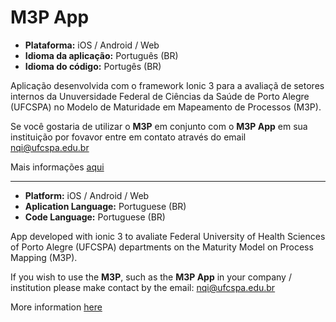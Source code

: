 # M3P App

* **Plataforma:** iOS / Android / Web
* **Idioma da aplicação:** Português (BR)
* **Idioma do código:** Portugês (BR)

Aplicação desenvolvida com o framework Ionic 3 para a avaliaçã de setores internos da Unuversidade Federal de Ciências da Saúde de Porto Alegre (UFCSPA) no Modelo de Maturidade em Mapeamento de Processos (M3P).

Se você gostaria de utilizar o **M3P** em conjunto com o **M3P App** em sua instituição por fovavor entre em contato através do email nqi@ufcspa.edu.br

Mais informações [aqui](http://nqi.ufcspa.edu.br/wiki/index.php/Portal_de_Processos_da_UFCSPA#Modelo_de_Maturidade_em_Mapeamento_de_Processos_.28M3P.29)

----

* **Platform:** iOS / Android / Web
* **Aplication Language:** Portuguese (BR)
* **Code Language:** Portuguese (BR)

App developed with ionic 3 to avaliate Federal University of Health Sciences of Porto Alegre (UFCSPA) departments on the Maturity Model on Process Mapping (M3P). 

If you wish to use the **M3P**, such as the **M3P App** in your company / institution please make contact by the email: nqi@ufcspa.edu.br

More information [here](http://nqi.ufcspa.edu.br/wiki/index.php/Portal_de_Processos_da_UFCSPA#Modelo_de_Maturidade_em_Mapeamento_de_Processos_.28M3P.29)

